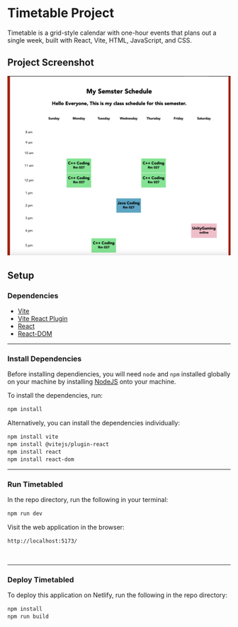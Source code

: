 # Timetable Project

Timetable is a grid-style calendar with one-hour events that plans out a single week, built with React, Vite, HTML, JavaScript, and CSS. 



## Project Screenshot

![screenshot of completed project](readme_screenshot.png)

## Setup

### Dependencies

* [Vite](https://www.npmjs.com/package/vite)
* [Vite React Plugin](https://www.npmjs.com/package/@vitejs/plugin-react)
* [React](https://www.npmjs.com/package/react)
* [React-DOM](https://www.npmjs.com/package/react-dom)

---

### Install Dependencies

Before installing dependiencies, you will need `node` and `npm` installed globally on your machine by installing  [NodeJS](https://nodejs.org/en/download/) onto your machine.

To install the dependencies, run:

```sh
npm install
```

Alternatively, you can install the dependencies individually:

```sh
npm install vite
npm install @vitejs/plugin-react
npm install react
npm install react-dom
```

---

### Run Timetabled

In the repo directory, run the following in your terminal:

```sh
npm run dev

```

Visit the web application in the browser:

```html
http://localhost:5173/
```

<br/>

---

### Deploy Timetabled

To deploy this application on Netlify, run the following in the repo directory:

```sh
npm install
npm run build



